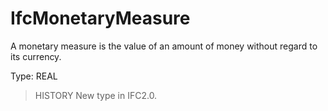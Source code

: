 # IfcMonetaryMeasure

A monetary measure is the value of an amount of money without regard to its currency.
<!-- end of short definition -->


Type: REAL

> HISTORY New type in IFC2.0.
